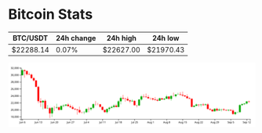 # Bitcoin Stats

BTC/USDT|24h change|24h high|24h low|
|---|---|---|---|
|$22288.14|0.07%|$22627.00|$21970.43|

<img src="./chart.svg">
